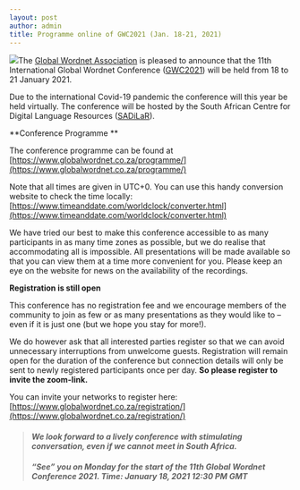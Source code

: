 ```yaml
---
layout: post
author: admin
title: Programme online of GWC2021 (Jan. 18-21, 2021)
---
```


[![](http://globalwordnet.org/wp-content/uploads/2021/01/Schermafbeelding-2021-01-13-om-14.42.44-300x104.png)](http://globalwordnet.org/wp-content/uploads/2021/01/Schermafbeelding-2021-01-13-om-14.42.44.png)The
[Global Wordnet Association](http://globalwordnet.org) is pleased to
announce that the 11th International Global Wordnet Conference
([GWC2021](https://www.globalwordnet.co.za)) will be held from 18 to 21
January 2021.

Due to the international Covid-19 pandemic the conference will this year
be held virtually. The conference will be hosted by the South African
Centre for Digital Language Resources
([SADiLaR](https://www.sadilar.org/index.php/en/)).  

**Conference Programme **

The conference programme can be found at
[https://www.globalwordnet.co.za/programme/](https://www.globalwordnet.co.za/programme/)

Note that all times are given in UTC+0. You can use this handy
conversion website to check the time locally:
[https://www.timeanddate.com/worldclock/converter.html](https://www.timeanddate.com/worldclock/converter.html)

We have tried our best to make this conference accessible to as many
participants in as many time zones as possible, but we do realise that
accommodating all is impossible. All presentations will be made
available so that you can view them at a time more convenient for you.
Please keep an eye on the website for news on the availability of the
recordings.

**Registration is still open**

This conference has no registration fee and we encourage members of the
community to join as few or as many presentations as they would like to
– even if it is just one (but we hope you stay for more!).

We do however ask that all interested parties register so that we can
avoid unnecessary interruptions from unwelcome guests. Registration will
remain open for the duration of the conference but connection details
will only be sent to newly registered participants once per day. **So
please register to invite the zoom-link.**

You can invite your networks to register here:
[https://www.globalwordnet.co.za/registration/](https://www.globalwordnet.co.za/registration/)

> #### *We look forward to a lively conference with stimulating conversation, even if we cannot meet in South Africa.*
>
> #### *“See” you on Monday for the start of the 11th Global Wordnet Conference 2021. Time: January 18, 2021 12:30 PM GMT*

